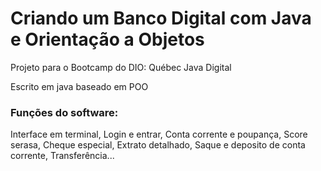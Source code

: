 # Criando um Banco Digital com Java e Orientação a Objetos
Projeto para o Bootcamp do DIO: Québec Java Digital

Escrito em java baseado em POO

### Funções do software:

Interface em terminal, Login e entrar, Conta corrente e poupança, Score serasa, Cheque especial, Extrato detalhado, Saque e deposito de conta corrente, Transferência...
